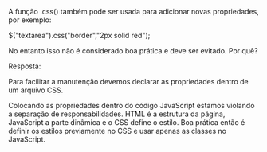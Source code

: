 A função .css() também pode ser usada para adicionar novas propriedades, por exemplo:

$("textarea").css("border","2px solid red");

No entanto isso não é considerado boa prática e deve ser evitado. Por quê?

Resposta:

Para facilitar a manutenção devemos declarar as propriedades dentro de um arquivo CSS.

Colocando as propriedades dentro do código JavaScript estamos violando a separação de responsabilidades. HTML é a estrutura da página, JavaScript a parte dinâmica e o CSS define o estilo. Boa prática então é definir os estilos previamente no CSS e usar apenas as classes no JavaScript.